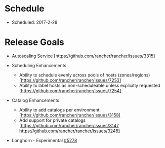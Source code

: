 # Schedule

* Scheduled: 2017-2-28

# Release Goals

* Autoscaling Service [https://github.com/rancher/rancher/issues/3315]

* Scheduling Enhancements
  * Ability to schedule evenly across pools of hosts (zones/regions) [https://github.com/rancher/rancher/issues/7253]
  * Ability to label hosts as non-scheduleable unless explicitly requested [https://github.com/rancher/rancher/issues/7254]

* Catalog Enhancements
  * Ability to add catalogs per environment [https://github.com/rancher/rancher/issues/3158]
  * Add support for private catalogs [https://github.com/rancher/rancher/issues/3147, https://github.com/rancher/rancher/issues/3248]

* Longhorn - Experimental [#5278](https://github.com/rancher/rancher/issues/5278)
 